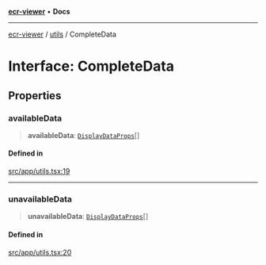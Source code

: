 [**ecr-viewer**](../../README.md) • **Docs**

***

[ecr-viewer](../../README.md) / [utils](../README.md) / CompleteData

# Interface: CompleteData

## Properties

### availableData

> **availableData**: [`DisplayDataProps`](../../DataDisplay/interfaces/DisplayDataProps.md)[]

#### Defined in

[src/app/utils.tsx:19](https://github.com/CDCgov/phdi/blob/fa63a85e5b4651bdfc0d25ecc23a67e11fbcba18/containers/ecr-viewer/src/app/utils.tsx#L19)

***

### unavailableData

> **unavailableData**: [`DisplayDataProps`](../../DataDisplay/interfaces/DisplayDataProps.md)[]

#### Defined in

[src/app/utils.tsx:20](https://github.com/CDCgov/phdi/blob/fa63a85e5b4651bdfc0d25ecc23a67e11fbcba18/containers/ecr-viewer/src/app/utils.tsx#L20)
